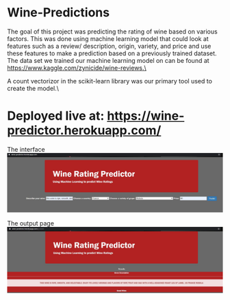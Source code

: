 # Wine-Predictions
The goal of this project was predicting the rating of wine based on various factors. This was done using machine learning model that could look at features such as a review/ description, origin, variety, and price and use these features to make a prediction based on a previously trained dataset. The data set we trained our machine learning model on can be found at https://www.kaggle.com/zynicide/wine-reviews.\

A count vectorizor in the scikit-learn library was our primary tool used to create the model.\
# Deployed live at: https://wine-predictor.herokuapp.com/

The interface\
![](img/webfront.JPG)

The output page\
![](img/results.JPG)
